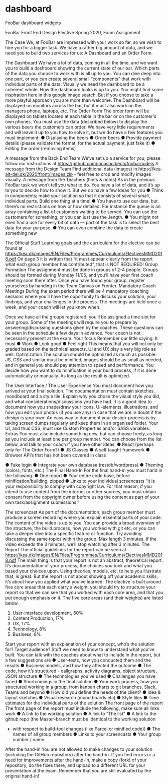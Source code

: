 # dashboard
FooBar dashboard widgets


FooBar
Front End Design Elective Spring 2020, Exam Assignment

The Case
We, at FooBar are impressed with your work so far, so we wish to hire you for a bigger task.
We have a rather big amount of data, and we need you to build two services for us: A
Dashboard and an Order Form.

The Dashboard
We have a lot of data, coming in all the time, and we want you to build a dashboard showing
the current state of our bar.
Which parts of the data you choose to work with is all up to you. You can dive deep into one
part, or you can create several small “components” that work with individual parts of the
data.
Visually we need the dashboard to be a coherent whole.
How the dashboard looks is up to you. You might find some inspiration here in this
google image search. But if you choose to take a more playful approach you are more than
welcome.
The Dashboard will be displayed on monitors across the bar, but it must also work on the
managers phone, laptops, etc.
The Order Form
The order form will be displayed on tablets located at each table in the bar or on the
customer's own phones. You must use the data (described below) to display the various
beers the customers can order. We have very little requirements and will leave it up to you
how to solve it, but we do have a few features you must implement:
● Displaying the beers
● Order beers
● Provide payment details (please validate the format, for the actual payment, just fake
it)
● Editing the order (removing items)

A message from the Back End Team
We’ve set up a service for you, please follow our instructions at
https://github.com/jonasholbech/foobarnodejs
A message from the Design Team
Find additional data (images) in https://kea-alt-del.dk/2020/front/images.zip - feel free to crop
and modify images visually.
A message from the Teachers (hints & notes)
As in the previous FooBar task we won’t tell you what to do. You have a lot of data, and it’s
up to you to decide how to show it. But we do have a few ideas for you
● Think in components; make your solution so that it consists of several small,
individual parts. Build one thing at a time!
● You have to use our data, but there’s no restrictions on how or how detailed. For
instance the queue is an array containing a list of customers waiting to be served.
You can use the customers for something, or you can just use the .length.
● You might not even find a use for every bit of data — part of the task is to select the
best data for your purpose.
● You can even combine the data to create something new

The Official Stuff
Learning goals and the curriculum for the elective can be found at
https://kea.dk/images/EN/Files/Programmes/Curriculums/ElectivesMMD2018.pdf
On page 3 it is written that “it must appear clearly from the report what each group member
has contributed”, that is NOT REQUIRED!
Group Formation
The assignment must be done in groups of 2-4 people. Groups should be formed during
Monday 11/05, and you’ll have your first coach meeting soon there after. Once you have
found your group, register yourselves by handing in the Team Canvas on Fronter.
Mandatory Coach Meetings
During the exam period there will be 4 mandatory coaching sessions where you’ll have the
opportunity to discuss your solution, your findings, and your challenges in the process. The
meetings are held once a week, and your coach will let you know when.

Once we have all the groups registered, you’ll be assigned a time slot for your group.
Some of the meetings will require you to prepare by answering/discussing questions given
by the coaches. These questions can be seen in the schedule a few days in advance.
Your coach is not necessarily present at the exam.
Your focus
Remember our little saying:
It must
● Work
● Look good
● Feel right
This means that you will not only be graded based on the technical aspects. UI and UX play
a very big role as well.
Optimization
The solution should be optimized as much as possible. JS, CSS and similar must be
minified, images should be as small as needed, and in general you should pay attention to
speed and performance.
You decide how you want to do minification in your build process, if it is done automatically
or manually. As long as the result is optimized.

The User Interface / The User Experience
You must document how you arrived at your final solution. The documentation must contain
sketches, moodboard and a style tile. Explain why you chose the visual style you did, and
what considerations/discussions you have had.
It is a good idea to document how you shape/draw your icons, UI-elements, illustrations, and
how you edit your photos (if you use any) in case that we are in doubt if the design is your
own. An easy way to document your design-process is by taking screen dumps regularly and
keep them in an organised folder.
Your UI, and thus CSS, must use Custom Properties and/or SASS variables.
Extras
You must also include something new, but can choose freely, as long as you include at least
one per group member. You can choose from the list below, and talk to your coach if you
have other ideas.
● React (perhaps only for The Order Form?)
● JS Classes
● A self taught framework
● Browser API’s that has not been covered in class

● Fake login
● Integrate your own database (restdb/wordpress)
● Theming (colors, fonts, etc.)
The Final Hand-In
For the final hand-in you must hand in the following.
● One report
● Your entire code base, before minification/building, zipped
● Links to your individual screencasts
“It is your responsibility to comply with copyright law. For that reason, if you intend to use content
from the internet or other sources, you must obtain consent from the copyright owner before using
the content as part of your own task/assignment submissions.”

The screencast
As part of the documentation, each group member must produce a screen recording where
you explain essential parts of your code. The content of the video is up to you. You can
provide a broad overview of the structure, the build process, how you worked with git etc, or
you can take a deeper dive into a specific feature or function.
Try avoiding discussing the same topics within the group.
Max length 3 minutes. If the video exceeds the 3 minutes, we’ll stop watching after 3
minutes.
The Report
The official guidelines for the report can be seen at
https://kea.dk/images/EN/Files/Programmes/Curriculums/ElectivesMMD2018.pdf
The main thing is that your report is not an abstract, theoretical report. It’s documentation of
your process, the choices you took and what you based your choices upon. Using theories,
models, etc. to help you illustrate that, is great. But the report is not about showing off your
academic skills, it’s about how you applied what you’ve learned.
The elective is built around five core areas that each carry a weight, you should try to
structure your report so that we can see that you worked with each core area, and that you
put enough emphasis on it. The five core areas (and their weights) are listed below.
1. User-interface development, 50%
2. Content Production, 17%
3. UX, 17%
4. Technology, 8%
5. Business, 8%

Start your report with an explanation of your concept, who’s the solution for? Target
audience? Stuff we need to know to understand what you’ve built.
You can talk with the coaches about what to include in the report, but a few suggestions are
● User-tests, how you conducted them and the results
● Business models, and how they affected the outcome
● The code, how it’s structured - callgraphs, activity diagrams, object structure, JSON
structure
● The technologies you’ve used
● Challenges you have faced
● Shortcomings in the final solution
● Your work process, how you structured working in a group, from kanban charts to git
branches, Slack, Teams and beyond
● How did you define the needs of the client?
● Idea & layout sketches
● Visual research (mood boards etc)
● Style tiles
● Time estimates for the individual parts of the solution
The front page of the report
The front page of the report must include the following, make sure all links work
● A link to the working solution
● A link to “The list”
● A link to the github repo (the Master-branch must be identical to the working solution
- with respect to build-tool changes (like Parcel or minified code))
● The names of all group members
● Links to your screencasts
● Your group number / name

After the hand-in
You are not allowed to make changes to your solution (including the GitHub repository) after
the hand-in. If you find errors or a need for improvements after the hand-in, make a copy
(fork) of your repository, do the fixes there, and upload to a different URL for your
presentation at the exam. Remember that you are still evaluated by the original hand-in!
